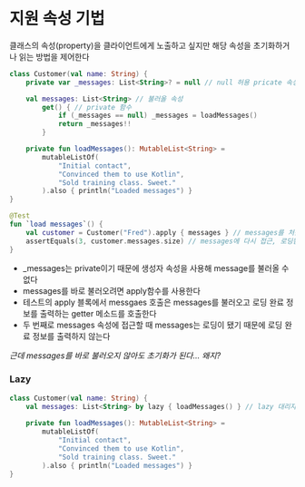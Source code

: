 # 지원 속성 기법

클래스의 속성(property)을 클라이언트에게 노출하고 싶지만 해당 속성을 초기화하거나 읽는 방법을 제어한다
```kotlin
class Customer(val name: String) {
    private var _messages: List<String>? = null // null 허용 pricate 속성의 초기화

    val messages: List<String> // 불러올 속성
        get() { // private 함수
            if (_messages == null) _messages = loadMessages()
            return _messages!!
        }

    private fun loadMessages(): MutableList<String> =
        mutableListOf(
            "Initial contact",
            "Convinced them to use Kotlin",
            "Sold training class. Sweet."
        ).also { println("Loaded messages") }
}
```
```kotlin
@Test
fun `load messages`() {
    val customer = Customer("Fred").apply { messages } // messages를 처음 로딩
    assertEquals(3, customer.messages.size) // messages에 다시 접근, 로딩됨
}
```
- _messages는 private이기 때문에 생성자 속성을 사용해 message를 불러올 수 없다
- messages를 바로 불러오려면 apply함수를 사용한다
- 테스트의 apply 블록에서 messgaes 호출은 messages를 불러오고 로딩 완료 정보를 출력하는 getter 메소드를 호출한다
- 두 번째로 messages 속성에 접근할 때 messages는 로딩이 됐기 때문에 로딩 완료 정보를 출력하지 않는다

*근데 messages를 바로 불러오지 않아도 초기화가 된다... 왜지?*

### Lazy
```kotlin
class Customer(val name: String) {
    val messages: List<String> by lazy { loadMessages() } // lazy 대리자 사용
    
    private fun loadMessages(): MutableList<String> =
        mutableListOf(
            "Initial contact",
            "Convinced them to use Kotlin",
            "Sold training class. Sweet."
        ).also { println("Loaded messages") }
}
```